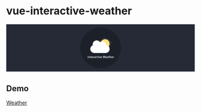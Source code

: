 # vue-interactive-weather

![Banner](https://github.com/destiny5420/Interactive-weather-website/blob/develop/page_source/banner.png)

## Demo

[Weather](https://destiny5420.github.io/Interactive-weather-website/)
